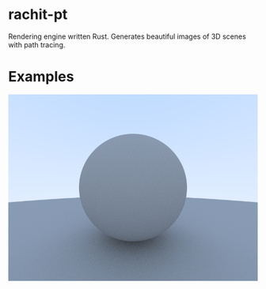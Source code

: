 # rachit-pt

Rendering engine written Rust. Generates beautiful images of 3D scenes with path tracing.

# Examples
![Example 1](output.png)